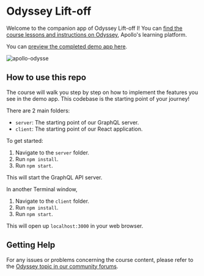 # Odyssey Lift-off 

Welcome to the companion app of Odyssey Lift-off I! You can [find the course lessons and instructions on Odyssey](https://odyssey.apollographql.com/lift-off-part1), Apollo's learning platform.

You can [preview the completed demo app here](https://lift-off-client-demo.netlify.app/).

![apollo-odysse](https://user-images.githubusercontent.com/79809121/230736885-c75dae64-bb4f-430e-a5fa-0e6d76117d9f.png)


## How to use this repo

The course will walk you step by step on how to implement the features you see in the demo app. This codebase is the starting point of your journey!

There are 2 main folders:

- `server`: The starting point of our GraphQL server.
- `client`: The starting point of our React application.

To get started:

1. Navigate to the `server` folder.
1. Run `npm install`.
1. Run `npm start`.

This will start the GraphQL API server.

In another Terminal window,

1. Navigate to the `client` folder.
1. Run `npm install`.
1. Run `npm start`.

This will open up `localhost:3000` in your web browser.

## Getting Help

For any issues or problems concerning the course content, please refer to the [Odyssey topic in our community forums](https://community.apollographql.com/tags/c/help/6/odyssey).
